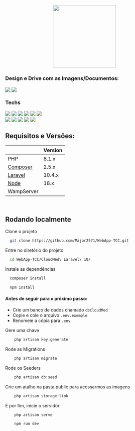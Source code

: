 
<div align="center">
<img src='https://user-images.githubusercontent.com/99849455/234647193-ee8fba0c-7049-47bc-84a4-61e9f70dd3d8.png' width='200px'>
</div>

### Design e Drive com as Imagens/Documentos:     
[<img src='https://img.shields.io/badge/figma-0D1117.svg?style=for-the-badge&logo=figma&logoColor=white' align="center">](https://www.figma.com/file/BDAuXVC40VFH11sySz9PUy/WebApp-TCC?node-id=480%3A2&t=bA80zUyv2VS2Tb31-1) [<img src='https://img.shields.io/badge/Google%20Drive-0D1117?style=for-the-badge&logo=googledrive&logoColor=ffffff' align="center">](https://drive.google.com/drive/folders/17wzfiOiRnJDzztO0I-U_HDelMwIw9FkZ?usp=sharing) 

### Techs
<div>
    <img src="https://img.shields.io/badge/html5-%23E34F26.svg?style=for-the-badge&logo=html5&logoColor=e34f26&color=0d1117"/>
    <img src="https://img.shields.io/badge/css3-%231572B6.svg?style=for-the-badge&logo=css3&logoColor=1572b6&color=0d1117"/>
    <img src="https://img.shields.io/badge/javascript-%23323330.svg?style=for-the-badge&logo=javascript&logoColor=f7df1e&color=0d1117"/>
    <img src="https://img.shields.io/badge/php-%23777BB4.svg?style=for-the-badge&logo=php&logoColor=777bb4&color=0d1117"/>
    <img src="https://img.shields.io/badge/laravel-0D1117.svg?style=for-the-badge&logo=laravel&logoColor=23FF2D20&labelColor=0D1117"/>
    <img src="https://img.shields.io/badge/mysql-0D1117.svg?style=for-the-badge&logo=mysql&logoColor=white&labelColor=0D1117"/>
    <br>
    <img src="https://img.shields.io/badge/jquery-0D1117.svg?style=for-the-badge&logo=jquery&logoColor=0096c7"/>
    <img src="https://img.shields.io/badge/tailwindcss-%2338B2AC.svg?style=for-the-badge&logo=tailwind-css&logoColor=38bcf6&color=0D1117"/>   
    <img src='https://img.shields.io/badge/OwlCarousel-0D1117?style=for-the-badge&logo=&logoColor=white&labelColor=0D1117&color=0D1117'/>
    <img src='https://img.shields.io/badge/ScrollReveal-0D1117?style=for-the-badge&logo=&logoColor=white&labelColor=0D1117&color=0D1117'/>
    <img src='https://img.shields.io/badge/SweetAlert2-0D1117?style=for-the-badge&logo=&logoColor=white&labelColor=0D1117&color=0D1117'/>
</div>

## Requisitos e Versões:

|                |  Version                       |
|----------------|-------------------------------|
|PHP |    8.1.x         |
|[Composer](https://getcomposer.org/download/) |     2.5.x    |
|[Laravel](https://laravel.com/docs/10.x/configuration)|     10.4.x     |
|[Node](https://nodejs.org/en) |     18.x     |
|WampServer| |


</br>

## Rodando localmente

Clone o projeto

```bash
  git clone https://github.com/Major2571/WebApp-TCC.git
```

Entre no diretório do projeto

```bash
  cd WebApp-TCC/CloudMed\ Laravel\ 10/

```

Instale as dependências

```bash
  composer install
```
```bash
  npm install
```

#### Antes de seguir para o próximo passo:
- Crie um banco de dados chamado ` dbCloudMed `
- Copie e cole o arquivo  `.env.exemple `
- Renomeie a cópia para  `.env `

Gere uma chave
```bash
    php artisan key:generate
```

Rode as Migrations
```bash
    php artisan migrate
```

Rode os Seeders
```bash
    php artisan db:seed
```

Crie um atalho na pasta public para acessarmos as imagens
```bash
    php artisan storage:link
```

E por fim, inicie o servidor
```bash
    php artisan serve
```
```bash
    npm run dev
```

